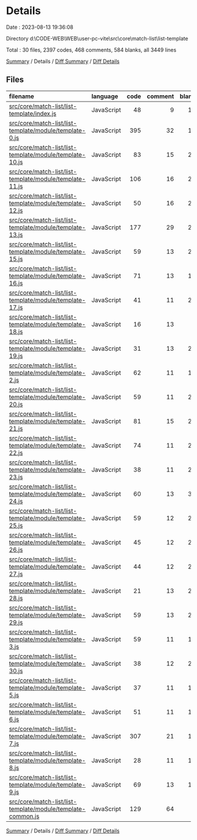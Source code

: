 # Details

Date : 2023-08-13 19:36:08

Directory d:\\CODE-WEB\\WEB\\user-pc-vite\\src\\core\\match-list\\list-template

Total : 30 files,  2397 codes, 468 comments, 584 blanks, all 3449 lines

[Summary](results.md) / Details / [Diff Summary](diff.md) / [Diff Details](diff-details.md)

## Files
| filename | language | code | comment | blank | total |
| :--- | :--- | ---: | ---: | ---: | ---: |
| [src/core/match-list/list-template/index.js](/src/core/match-list/list-template/index.js) | JavaScript | 48 | 9 | 10 | 67 |
| [src/core/match-list/list-template/module/template-0.js](/src/core/match-list/list-template/module/template-0.js) | JavaScript | 395 | 32 | 16 | 443 |
| [src/core/match-list/list-template/module/template-10.js](/src/core/match-list/list-template/module/template-10.js) | JavaScript | 83 | 15 | 21 | 119 |
| [src/core/match-list/list-template/module/template-11.js](/src/core/match-list/list-template/module/template-11.js) | JavaScript | 106 | 16 | 20 | 142 |
| [src/core/match-list/list-template/module/template-12.js](/src/core/match-list/list-template/module/template-12.js) | JavaScript | 50 | 16 | 24 | 90 |
| [src/core/match-list/list-template/module/template-13.js](/src/core/match-list/list-template/module/template-13.js) | JavaScript | 177 | 29 | 29 | 235 |
| [src/core/match-list/list-template/module/template-15.js](/src/core/match-list/list-template/module/template-15.js) | JavaScript | 59 | 13 | 21 | 93 |
| [src/core/match-list/list-template/module/template-16.js](/src/core/match-list/list-template/module/template-16.js) | JavaScript | 71 | 13 | 17 | 101 |
| [src/core/match-list/list-template/module/template-17.js](/src/core/match-list/list-template/module/template-17.js) | JavaScript | 41 | 11 | 22 | 74 |
| [src/core/match-list/list-template/module/template-18.js](/src/core/match-list/list-template/module/template-18.js) | JavaScript | 16 | 13 | 1 | 30 |
| [src/core/match-list/list-template/module/template-19.js](/src/core/match-list/list-template/module/template-19.js) | JavaScript | 31 | 13 | 22 | 66 |
| [src/core/match-list/list-template/module/template-2.js](/src/core/match-list/list-template/module/template-2.js) | JavaScript | 62 | 11 | 16 | 89 |
| [src/core/match-list/list-template/module/template-20.js](/src/core/match-list/list-template/module/template-20.js) | JavaScript | 59 | 11 | 26 | 96 |
| [src/core/match-list/list-template/module/template-21.js](/src/core/match-list/list-template/module/template-21.js) | JavaScript | 81 | 15 | 20 | 116 |
| [src/core/match-list/list-template/module/template-22.js](/src/core/match-list/list-template/module/template-22.js) | JavaScript | 74 | 11 | 25 | 110 |
| [src/core/match-list/list-template/module/template-23.js](/src/core/match-list/list-template/module/template-23.js) | JavaScript | 38 | 11 | 22 | 71 |
| [src/core/match-list/list-template/module/template-24.js](/src/core/match-list/list-template/module/template-24.js) | JavaScript | 60 | 13 | 32 | 105 |
| [src/core/match-list/list-template/module/template-25.js](/src/core/match-list/list-template/module/template-25.js) | JavaScript | 59 | 12 | 23 | 94 |
| [src/core/match-list/list-template/module/template-26.js](/src/core/match-list/list-template/module/template-26.js) | JavaScript | 45 | 12 | 23 | 80 |
| [src/core/match-list/list-template/module/template-27.js](/src/core/match-list/list-template/module/template-27.js) | JavaScript | 44 | 12 | 20 | 76 |
| [src/core/match-list/list-template/module/template-28.js](/src/core/match-list/list-template/module/template-28.js) | JavaScript | 21 | 13 | 29 | 63 |
| [src/core/match-list/list-template/module/template-29.js](/src/core/match-list/list-template/module/template-29.js) | JavaScript | 59 | 13 | 25 | 97 |
| [src/core/match-list/list-template/module/template-3.js](/src/core/match-list/list-template/module/template-3.js) | JavaScript | 59 | 11 | 15 | 85 |
| [src/core/match-list/list-template/module/template-30.js](/src/core/match-list/list-template/module/template-30.js) | JavaScript | 38 | 12 | 20 | 70 |
| [src/core/match-list/list-template/module/template-5.js](/src/core/match-list/list-template/module/template-5.js) | JavaScript | 37 | 11 | 16 | 64 |
| [src/core/match-list/list-template/module/template-6.js](/src/core/match-list/list-template/module/template-6.js) | JavaScript | 51 | 11 | 16 | 78 |
| [src/core/match-list/list-template/module/template-7.js](/src/core/match-list/list-template/module/template-7.js) | JavaScript | 307 | 21 | 14 | 342 |
| [src/core/match-list/list-template/module/template-8.js](/src/core/match-list/list-template/module/template-8.js) | JavaScript | 28 | 11 | 18 | 57 |
| [src/core/match-list/list-template/module/template-9.js](/src/core/match-list/list-template/module/template-9.js) | JavaScript | 69 | 13 | 18 | 100 |
| [src/core/match-list/list-template/module/template-common.js](/src/core/match-list/list-template/module/template-common.js) | JavaScript | 129 | 64 | 3 | 196 |

[Summary](results.md) / Details / [Diff Summary](diff.md) / [Diff Details](diff-details.md)